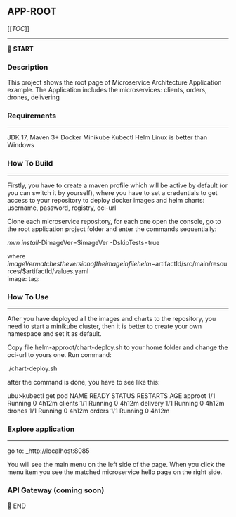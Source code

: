 ## APP-ROOT

[[_TOC_]]

---

:scroll: **START**

### Description

This project shows the root page of Microservice Architecture Application example.
The Application includes the microservices: clients, orders, drones, delivering

### Requirements
___

JDK 17, Maven 3+
Docker
Minikube
Kubectl
Helm
Linux is better than Windows

### How To Build

---
Firstly, you have to create a maven profile which will be active by default (or you can switch it by yourself),
where you have to set a credentials to get access to your repository 
to deploy docker images and helm charts: username, password, registry, oci-url 

Clone each microservice repository,
for each one open the console, go to the root application project folder and enter the commands sequentially:

_mvn install_-DimageVer=$imageVer -DskipTests=true

where $imageVer matches the version of the image in file helm-$artifactId/src/main/resources/$artifactId/values.yaml  
image:
    tag: <imageVer>

### How To Use

___

After you have deployed all the images and charts to the repository, you need to start a minikube cluster,
then it is better to create your own namespace and set it as default.

Copy file helm-approot/chart-deploy.sh to your home folder and change the oci-url to yours one. 
Run command:

./chart-deploy.sh

after the command is done, you have to see like this:

ubu>kubectl get pod
NAME       READY   STATUS    RESTARTS   AGE
approot    1/1     Running   0          4h12m
clients    1/1     Running   0          4h12m
delivery   1/1     Running   0          4h12m
drones     1/1     Running   0          4h12m
orders     1/1     Running   0          4h12m


### Explore application

---
go to:
_http://localhost:8085

You will see the main menu on the left side of the page.
When you click the menu item you see the matched microservice hello page on the right side.

### API Gateway (coming soon)

:scroll: END


